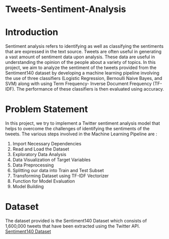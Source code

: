 # Tweets-Sentiment-Analysis

# Introduction

Sentiment analysis refers to identifying as well as classifying the sentiments that are expressed in the text source. Tweets are often useful in generating a vast amount of sentiment data upon analysis. These data are useful in understanding the opinion of the people about a variety of topics.
In this project, we aim to analyze the sentiment of the tweets provided from the Sentiment140 dataset by developing a machine learning pipeline involving the use of three classifiers (Logistic Regression, Bernoulli Naive Bayes, and SVM) along with using Term Frequency- Inverse Document Frequency (TF-IDF). The performance of these classifiers is then evaluated using accuracy.

# Problem Statement

In this project, we try to implement a Twitter sentiment analysis model that helps to overcome the challenges of identifying the sentiments of the tweets.
The various steps involved in the Machine Learning Pipeline are :
1. Import Necessary Dependencies
2. Read and Load the Dataset
3. Exploratory Data Analysis
4. Data Visualization of Target Variables
5. Data Preprocessing
6. Splitting our data into Train and Test Subset
7. Transforming Dataset using TF-IDF Vectorizer
8. Function for Model Evaluation
9. Model Building


# Dataset

The dataset provided is the Sentiment140 Dataset which consists of 1,600,000 tweets that have been extracted using the Twitter API.
[Sentiment140 Dataset](https://www.kaggle.com/datasets/kazanova/sentiment140)
